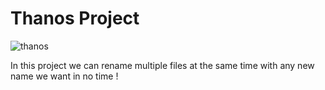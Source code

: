 # Thanos Project
![thanos](https://user-images.githubusercontent.com/104658866/171518896-872ae396-a524-4332-ad3c-86770979e139.jpg)

In this project we can rename multiple files at the same time with any new name we want in no time !
